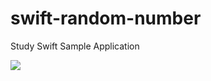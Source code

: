 # swift-random-number
Study Swift Sample Application  

<img src="http://f.st-hatena.com/images/fotolife/t/tyoshikawa1106/20151029/20151029132631.png" />
